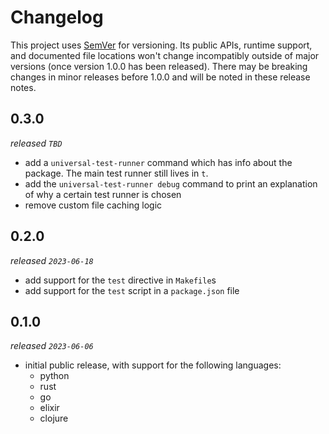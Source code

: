 # Changelog

This project uses [SemVer](https://semver.org/) for versioning. Its public APIs, runtime support, and documented file locations won't change incompatibly outside of major versions (once version 1.0.0 has been released). There may be breaking changes in minor releases before 1.0.0 and will be noted in these release notes.

## 0.3.0

_released `TBD`_

- add a `universal-test-runner` command which has info about the package. The main test runner still lives in `t`.
- add the `universal-test-runner debug` command to print an explanation of why a certain test runner is chosen
- remove custom file caching logic

## 0.2.0

_released `2023-06-18`_

- add support for the `test` directive in `Makefile`s
- add support for the `test` script in a `package.json` file

## 0.1.0

_released `2023-06-06`_

- initial public release, with support for the following languages:
  - python
  - rust
  - go
  - elixir
  - clojure
